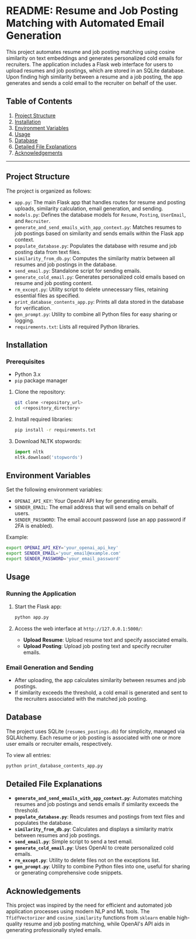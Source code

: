 # README: Resume and Job Posting Matching with Automated Email Generation

This project automates resume and job posting matching using cosine similarity on text embeddings and generates personalized cold emails for recruiters. The application includes a Flask web interface for users to upload resumes and job postings, which are stored in an SQLite database. Upon finding high similarity between a resume and a job posting, the app generates and sends a cold email to the recruiter on behalf of the user.

## Table of Contents
1. [Project Structure](#project-structure)
2. [Installation](#installation)
3. [Environment Variables](#environment-variables)
4. [Usage](#usage)
5. [Database](#database)
6. [Detailed File Explanations](#detailed-file-explanations)
7. [Acknowledgements](#acknowledgements)

---

## Project Structure

The project is organized as follows:

- `app.py`: The main Flask app that handles routes for resume and posting uploads, similarity calculation, email generation, and sending.
- `models.py`: Defines the database models for `Resume`, `Posting`, `UserEmail`, and `Recruiter`.
- `generate_and_send_emails_with_app_context.py`: Matches resumes to job postings based on similarity and sends emails within the Flask app context.
- `populate_database.py`: Populates the database with resume and job posting data from text files.
- `similarity_from_db.py`: Computes the similarity matrix between all resumes and job postings in the database.
- `send_email.py`: Standalone script for sending emails.
- `generate_cold_email.py`: Generates personalized cold emails based on resume and job posting content.
- `rm_except.py`: Utility script to delete unnecessary files, retaining essential files as specified.
- `print_database_contents_app.py`: Prints all data stored in the database for verification.
- `gen_prompt.py`: Utility to combine all Python files for easy sharing or logging.
- `requirements.txt`: Lists all required Python libraries.

## Installation

### Prerequisites
- Python 3.x
- `pip` package manager

1. Clone the repository:
   ```bash
   git clone <repository_url>
   cd <repository_directory>
   ```

2. Install required libraries:
   ```bash
   pip install -r requirements.txt
   ```

3. Download NLTK stopwords:
   ```python
   import nltk
   nltk.download('stopwords')
   ```

## Environment Variables

Set the following environment variables:

- `OPENAI_API_KEY`: Your OpenAI API key for generating emails.
- `SENDER_EMAIL`: The email address that will send emails on behalf of users.
- `SENDER_PASSWORD`: The email account password (use an app password if 2FA is enabled).

Example:
```bash
export OPENAI_API_KEY='your_openai_api_key'
export SENDER_EMAIL='your_email@example.com'
export SENDER_PASSWORD='your_email_password'
```

## Usage

### Running the Application

1. Start the Flask app:
   ```bash
   python app.py
   ```

2. Access the web interface at `http://127.0.0.1:5000/`:
   - **Upload Resume**: Upload resume text and specify associated emails.
   - **Upload Posting**: Upload job posting text and specify recruiter emails.

### Email Generation and Sending

- After uploading, the app calculates similarity between resumes and job postings.
- If similarity exceeds the threshold, a cold email is generated and sent to the recruiters associated with the matched job posting.

## Database

The project uses SQLite (`resumes_postings.db`) for simplicity, managed via SQLAlchemy. Each resume or job posting is associated with one or more user emails or recruiter emails, respectively.

To view all entries:
```bash
python print_database_contents_app.py
```

## Detailed File Explanations

- **`generate_and_send_emails_with_app_context.py`**: Automates matching resumes and job postings and sends emails if similarity exceeds the threshold.
- **`populate_database.py`**: Reads resumes and postings from text files and populates the database.
- **`similarity_from_db.py`**: Calculates and displays a similarity matrix between resumes and job postings.
- **`send_email.py`**: Simple script to send a test email.
- **`generate_cold_email.py`**: Uses OpenAI to create personalized cold emails.
- **`rm_except.py`**: Utility to delete files not on the exceptions list.
- **`gen_prompt.py`**: Utility to combine Python files into one, useful for sharing or generating comprehensive code snippets.
  
## Acknowledgements

This project was inspired by the need for efficient and automated job application processes using modern NLP and ML tools. The `TfidfVectorizer` and `cosine_similarity` functions from `sklearn` enable high-quality resume and job posting matching, while OpenAI's API aids in generating professionally styled emails.